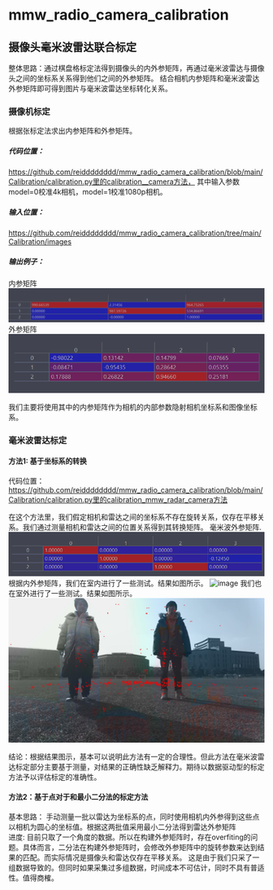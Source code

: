 # mmw_radio_camera_calibration
## 摄像头毫米波雷达联合标定
整体思路：通过棋盘格标定法得到摄像头的内外参矩阵，再通过毫米波雷达与摄像头之间的坐标系关系得到他们之间的外参矩阵。
结合相机内参矩阵和毫米波雷达外参矩阵即可得到图片与毫米波雷达坐标转化关系。

### 摄像机标定
根据张标定法求出内参矩阵和外参矩阵。


##### 代码位置：
https://github.com/reidddddddd/mmw_radio_camera_calibration/blob/main/Calibration/calibration.py里的calibration__camera方法，
其中输入参数model=0校准4k相机，model=1校准1080p相机。
 
##### 输入位置：
https://github.com/reidddddddd/mmw_radio_camera_calibration/tree/main/Calibration/images


##### 输出例子：

内参矩阵
 ![image](./document/image/intrinsic_matrix.png)
 外参矩阵
 ![image](./document/image/extrinsics_matrix.png)
 
我们主要将使用其中的内参矩阵作为相机的内部参数隐射相机坐标系和图像坐标系。
### 毫米波雷达标定

#### 方法1: 基于坐标系的转换
代码位置：https://github.com/reidddddddd/mmw_radio_camera_calibration/blob/main/Calibration/calibration.py里的calibration_mmw_radar_camera方法  

在这个方法里，我们假定相机和雷达之间的坐标系不存在旋转关系，仅存在平移关系。我们通过测量相机和雷达之间的位置关系得到其转换矩阵。
毫米波外参矩阵.
 ![image](./document/image/mmw_extrinsics_matrix.png)
 根据内外参矩阵，我们在室内进行了一些测试。结果如图所示。
  ![image](./Visualization/testData/1.png)
  我们也在室外进行了一些测试。结果如图所示。
  ![image](./Visualization/outData/4/pcl/1.jpg)

结论：根据结果图示，基本可以说明此方法有一定的合理性。但此方法在毫米波雷达标定部分主要基于测量，对结果的正确性缺乏解释力。期待以数据驱动型的标定方法予以评估标定的准确性。 
  
#### 方法2：基于点对于和最小二分法的标定方法
基本思路： 手动测量一批以雷达为坐标系的点，同时使用相机内外参得到这些点以相机为圆心的坐标值。根据这两批值采用最小二分法得到雷达外参矩阵  
进度: 目前只取了一个角度的数据。所以在构建外参矩阵时，存在overfiting的问题。具体而言，二分法在构建外参矩阵时，会修改外参矩阵中的旋转参数来达到结果的匹配。而实际情况是摄像头和雷达仅存在平移关系。
这是由于我们只采了一组数据导致的。但同时如果采集过多组数据，时间成本不可估计，同时不具有普适性。值得商榷。

